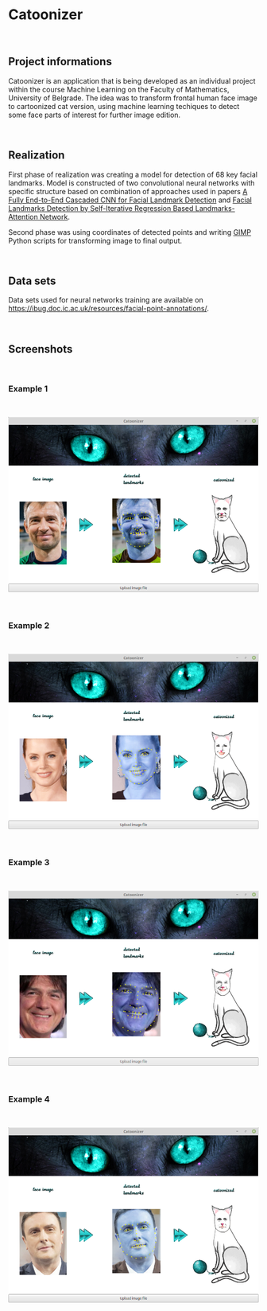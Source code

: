 # Catoonizer

<br />

## Project informations

Catoonizer is an application that is being developed as an individual project within the course Machine Learning on the Faculty of Mathematics, University of Belgrade. The idea was to transform frontal human face image to cartoonized cat version, using machine learning techiques to detect some face parts of interest for further image edition.

<br />

## Realization

First phase of realization was creating a model for detection of 68 key facial landmarks. Model is constructed of two convolutional neural networks with specific structure based on combination of approaches used in papers [A Fully End-to-End Cascaded CNN for Facial Landmark Detection](http://vipl.ict.ac.cn/uploadfile/upload/2017122111490412.pdf) and [Facial Landmarks Detection by Self-Iterative Regression Based Landmarks-Attention Network](https://arxiv.org/abs/1803.06598). 

Second phase was using coordinates of detected points and writing [GIMP](https://www.gimp.org/) Python scripts for transforming image to final output.

<br />

## Data sets

Data sets used for neural networks training are available on https://ibug.doc.ic.ac.uk/resources/facial-point-annotations/.

<br />

## Screenshots

<br />

### Example 1

<br />

![Screenshot](catoonizer_app/screenshots/screenshot_1.png)

<br />

### Example 2

<br />

![Screenshot](catoonizer_app/screenshots/screenshot_2.png)

<br />

### Example 3

<br />

![Screenshot](catoonizer_app/screenshots/screenshot_3.png)

<br />

### Example 4

<br />

![Screenshot](catoonizer_app/screenshots/screenshot_4.png)
